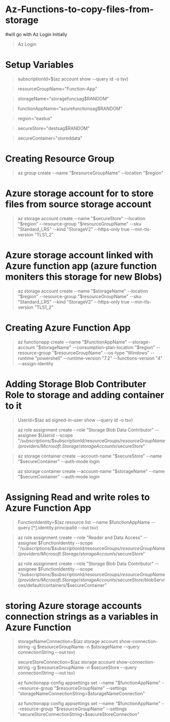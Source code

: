 # Az-Functions-to-copy-files-from-storage
#will go with Az Login Initially
> Az Login

# Setup Variables

>subscriptionId=$(az account show --query id -o tsv)

>resourceGroupName="Function-App"

>storageName="storagefuncsag$RANDOM"

>functionAppName="azurefunctionsag$RANDOM"

>region="eastus"

>secureStore="destsag$RANDOM"

>secureContainer="storeddata"

# Creating Resource Group

> az group create --name "$resourceGroupName" --location "$region"

# Azure storage account for to store files from source storage account

>az storage account create --name "$secureStore" --location "$region" --resource-group "$resourceGroupName" --sku "Standard_LRS" --kind "StorageV2" --https-only true --min-tls-version "TLS1_2"

# Azure storage account linked with Azure function app (azure function moniters this storage for new Blobs)

>az storage account create --name "$storageName" --location "$region" --resource-group "$resourceGroupName" --sku "Standard_LRS" --kind "StorageV2" --https-only true --min-tls-version "TLS1_2"

# Creating Azure Function App

>az functionapp create --name "$functionAppName" --storage-account "$storageName" --consumption-plan-location "$region" --resource-group "$resourceGroupName" --os-type "Windows" --runtime "powershell" --runtime-version "7.2" --functions-version "4" --assign-identity

# Adding Storage Blob Contributer Role to storage and adding container to it

>Userid=$(az ad signed-in-user show --query id -o tsv)

>az role assignment create --role "Storage Blob Data Contributor" --assignee $Userid --scope "/subscriptions/$subscriptionId/resourceGroups/$resourceGroupName/providers/Microsoft.Storage/storageAccounts/$secureStore"

>az storage container create --account-name "$secureStore" --name "$secureContainer" --auth-mode login

>az storage container create --account-name "$storageName" --name "$secureContainer" --auth-mode login

# Assigning Read and write roles to Azure Function App

>FunctionIdentity=$(az resource list --name $functionAppName --query [*].identity.principalId --out tsv)

>az role assignment create --role "Reader and Data Access" --assignee $FunctionIdentity --scope "/subscriptions/$subscriptionId/resourceGroups/$resourceGroupName/providers/Microsoft.Storage/storageAccounts/$secureStore"

>az role assignment create --role "Storage Blob Data Contributor" --assignee $FunctionIdentity --scope "/subscriptions/$subscriptionId/resourceGroups/$resourceGroupName/providers/Microsoft.Storage/storageAccounts/$secureStore/blobServices/default/containers/$secureContainer"

# storing Azure storage accounts connection strings as a variables in Azure Function

> storageNameConnection=$(az storage account show-connection-string -g $resourceGroupName  -n $storageName --query connectionString --out tsv)

>  secureStoreConnection=$(az storage account show-connection-string -g $resourceGroupName  -n $secureStore --query connectionString --out tsv)

> az functionapp config appsettings set --name "$functionAppName" --resource-group "$resourceGroupName" --settings "storageNameConnectionString=$storageNameConnection"

> az functionapp config appsettings set --name "$functionAppName" --resource-group "$resourceGroupName" --settings "secureStoreConnectionString=$secureStoreConnection"

